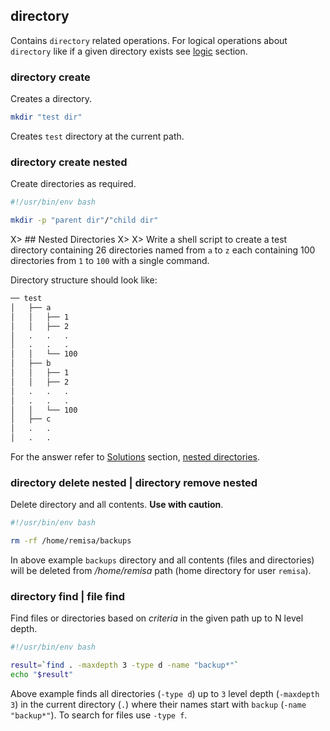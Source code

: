## directory

Contains `directory` related operations. For logical operations about `directory` like if a given directory exists see [logic](#logic) section.

### directory create

Creates a directory.

```bash
mkdir "test dir"
```

Creates `test` directory at the current path.

### directory create nested

Create directories as required.

```bash
#!/usr/bin/env bash

mkdir -p "parent dir"/"child dir"
```

X> ## Nested Directories
X>
X> Write a shell script to create a test directory containing 26 directories named from `a` to `z` each containing 100 directories from `1` to `100` with a single command.

Directory structure should look like:

```bash
── test
│   ├── a
│   │   ├── 1
│   │   ├── 2
│   .   .   .
│   .   .   .
│   │   └── 100
│   ├── b
│   │   ├── 1
│   │   ├── 2
│   .   .   .
│   .   .   .
│   │   └── 100
│   ├── c
│   .   .
│   .   .
```

For the answer refer to [Solutions](#solutions) section, [nested directories](#nested_directories).

### directory delete nested | directory remove nested

Delete directory and all contents. **Use with caution**.

```bash
#!/usr/bin/env bash

rm -rf /home/remisa/backups
```

In above example `backups` directory and all contents (files and directories) will be deleted from */home/remisa* path (home directory for user `remisa`).

### directory find | file find

Find files or directories based on *criteria* in the given path up to N level depth.

```bash
#!/usr/bin/env bash

result=`find . -maxdepth 3 -type d -name "backup*"`
echo "$result"
```

Above example finds all directories (`-type d`) up to `3` level depth (`-maxdepth 3`) in the current directory (`.`) where their names start with `backup` (`-name "backup*"`).  To search for files use `-type f`.
